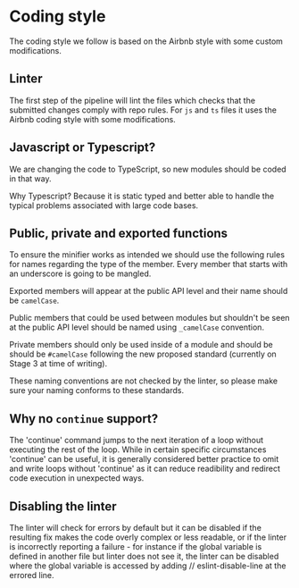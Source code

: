 # Coding style

The coding style we follow is based on the Airbnb style with some custom
modifications.

## Linter

The first step of the pipeline will lint the files which checks that the submitted changes comply with repo rules. For `js` and `ts` files it uses the Airbnb coding style with some
modifications.

## Javascript or Typescript?

We are changing the code to TypeScript, so new modules should be coded in that
way.

Why Typescript? Because it is static typed and better able to handle the typical problems associated with large code
bases.

## Public, private and exported functions

To ensure the minifier works as intended we should use the following rules
for names regarding the type of the member. Every member that starts with
an underscore is going to be mangled.

Exported members will appear at the public API level and their name
should be `camelCase`.

Public members that could be used between modules but shouldn't be seen at the public API level should be named using `_camelCase` convention.

Private members should only be used inside of a module and should be should be `#camelCase` following the new proposed standard (currently on Stage 3 at time of writing).

These naming conventions are not checked by the linter, so please make sure your naming conforms to these standards.

## Why no `continue` support?

The 'continue' command jumps to the next iteration of a loop without executing
the rest of the loop. While in certain specific circumstances 'continue'
can be useful, it is generally considered better practice to omit and write loops without 'continue' as it can reduce
readibility and redirect code execution in unexpected ways.

## Disabling the linter

The linter will check for errors by default but it can be disabled if the resulting fix makes the code overly complex or less readable,
or if the linter is incorrectly reporting a failure - for instance if the global variable is defined in another file but linter does not see it, 
the linter can be disabled where the global variable is accessed by adding // eslint-disable-line at the errored line.
